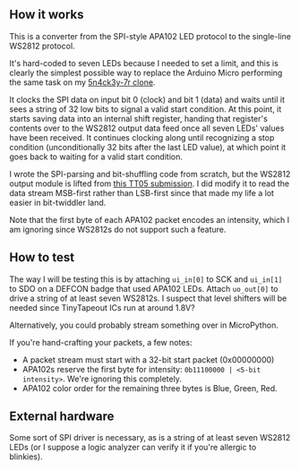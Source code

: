 <!---

This file is used to generate your project datasheet. Please fill in the information below and delete any unused
sections.

You can also include images in this folder and reference them in the markdown. Each image must be less than
512 kb in size, and the combined size of all images must be less than 1 MB.
-->

## How it works

This is a converter from the SPI-style APA102 LED protocol to the single-line WS2812 protocol.

It's hard-coded to seven LEDs because I needed to set a limit, and this is clearly the simplest possible way to replace the Arduino Micro performing the same task on my [5n4ck3y-7r clone](https://squidgeefish.com/projects/cloning-5n4ck3y-7r/).

It clocks the SPI data on input bit 0 (clock) and bit 1 (data) and waits until it sees a string of 32 low bits to signal a valid start condition. At this point, it starts saving data into an internal shift register, handing that register's contents over to the WS2812 output data feed once all seven LEDs' values have been received. It continues clocking along until recognizing a stop condition (unconditionally 32 bits after the last LED value), at which point it goes back to waiting for a valid start condition.

I wrote the SPI-parsing and bit-shuffling code from scratch, but the WS2812 output module is lifted from [this TT05 submission](https://github.com/Gatsch/jku-tt06-ledcontroller/blob/main/src/led.v). I did modify it to read the data stream MSB-first rather than LSB-first since that made my life a lot easier in bit-twiddler land.

Note that the first byte of each APA102 packet encodes an intensity, which I am ignoring since WS2812s do not support such a feature.

## How to test

The way I will be testing this is by attaching `ui_in[0]` to SCK and `ui_in[1]` to SDO on a DEFCON badge that used APA102 LEDs. Attach `uo_out[0]` to drive a string of at least seven WS2812s. I suspect that level shifters will be needed since TinyTapeout ICs run at around 1.8V?

Alternatively, you could probably stream something over in MicroPython.

If you're hand-crafting your packets, a few notes:
- A packet stream must start with a 32-bit start packet (0x00000000)
- APA102s reserve the first byte for intensity: `0b11100000 | <5-bit intensity>`. We're ignoring this completely.
- APA102 color order for the remaining three bytes is Blue, Green, Red. 

## External hardware

Some sort of SPI driver is necessary, as is a string of at least seven WS2812 LEDs (or I suppose a logic analyzer can verify it if you're allergic to blinkies). 
